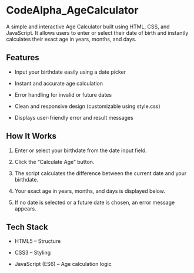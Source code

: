 # CodeAlpha_AgeCalculator

A simple and interactive Age Calculator built using HTML, CSS, and JavaScript.
It allows users to enter or select their date of birth and instantly calculates their exact age in years, months, and days.

## Features

* Input your birthdate easily using a date picker

* Instant and accurate age calculation

* Error handling for invalid or future dates

* Clean and responsive design (customizable using style.css)

* Displays user-friendly error and result messages

## How It Works

1. Enter or select your birthdate from the date input field.

2. Click the “Calculate Age” button.

3. The script calculates the difference between the current date and your birthdate.

4. Your exact age in years, months, and days is displayed below.

5. If no date is selected or a future date is chosen, an error message appears.

## Tech Stack

* HTML5 – Structure

* CSS3 – Styling

* JavaScript (ES6) – Age calculation logic